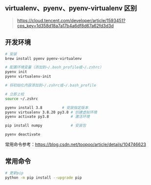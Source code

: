 ## virtualenv、pyenv、pyenv-virtualenv 区别

> https://cloud.tencent.com/developer/article/1593451?cps_key=1d358d18a7a17b4a6df8d67a62fd3d3d

## 开发环境

```sh
# 安装
brew install pyenv pyenv-virtualenv

# 配置环境变量（添加到~/.bash_profile或~/.zshrc）
pyenv init
pyenv virtualenv-init

# 将初始化内容添加到~/.zshrc或~/.bash_profile

# 立即上校
source ~/.zshrc
```

```sh
pyenv install 3.8         # 安装指定版本
pyenv virtualenv 3.8.20 py3.8 # 创建虚拟环境
pyenv activate py3.8          # 激活环境

pip install numpy             # 安装包

pyenv deactivate
```

常用命令参考：https://blog.csdn.net/toopoo/article/details/104746623

## 常用命令

```sh
# 更新pip
python -m pip install --upgrade pip
```
